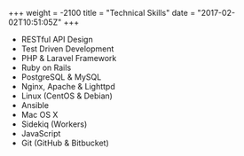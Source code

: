 +++
weight = -2100
title = "Technical Skills"
date = "2017-02-02T10:51:05Z"
+++

- RESTful API Design
- Test Driven Development
- PHP & Laravel Framework
- Ruby on Rails
- PostgreSQL & MySQL
- Nginx, Apache & Lighttpd
- Linux (CentOS & Debian)
- Ansible
- Mac OS X
- Sidekiq (Workers)
- JavaScript
- Git (GitHub & Bitbucket)